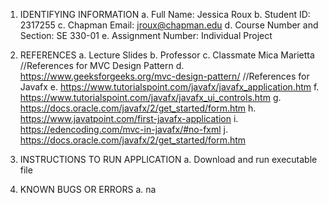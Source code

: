 1. IDENTIFYING INFORMATION
a. Full Name: Jessica Roux
b. Student ID: 2317255
c. Chapman Email: jroux@chapman.edu
d. Course Number and Section: SE 330-01
e. Assignment Number: Individual Project

2. REFERENCES
a. Lecture Slides
b. Professor
c. Classmate Mica Marietta
//References for MVC Design Pattern
d. https://www.geeksforgeeks.org/mvc-design-pattern/
//References for Javafx
e. https://www.tutorialspoint.com/javafx/javafx_application.htm
f. https://www.tutorialspoint.com/javafx/javafx_ui_controls.htm
g. https://docs.oracle.com/javafx/2/get_started/form.htm
h. https://www.javatpoint.com/first-javafx-application
i. https://edencoding.com/mvc-in-javafx/#no-fxml
j. https://docs.oracle.com/javafx/2/get_started/form.htm

3. INSTRUCTIONS TO RUN APPLICATION
a. Download and run executable file

4. KNOWN BUGS OR ERRORS
a. na
